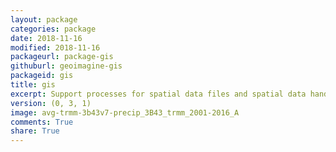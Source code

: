 ```yaml
---
layout: package
categories: package
date: 2018-11-16
modified: 2018-11-16
packageurl: package-gis
githuburl: geoimagine-gis
packageid: gis
title: gis
excerpt: Support processes for spatial data files and spatial data handling.Both vector and raster processes are supported.
version: (0, 3, 1)
image: avg-trmm-3b43v7-precip_3B43_trmm_2001-2016_A
comments: True
share: True
---
```

